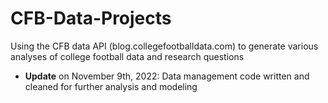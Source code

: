 # CFB-Data-Projects
Using the CFB data API (blog.collegefootballdata.com) to generate various analyses of college football data and research questions

- **Update** on November 9th, 2022: Data management code written and cleaned for further analysis and modeling
